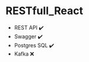 # RESTfull_React


- REST API :heavy_check_mark:
- Swagger :heavy_check_mark:
- Postgres SQL :heavy_check_mark:
- Kafka :x: